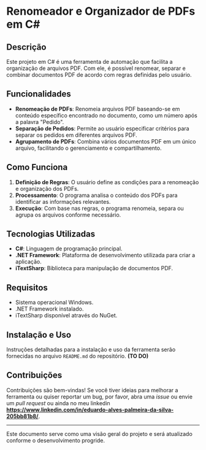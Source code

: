 # Renomeador e Organizador de PDFs em C#

## Descrição

Este projeto em C# é uma ferramenta de automação que facilita a organização de arquivos PDF. Com ele, é possível renomear, separar e combinar documentos PDF de acordo com regras definidas pelo usuário.

## Funcionalidades

- **Renomeação de PDFs**: Renomeia arquivos PDF baseando-se em conteúdo específico encontrado no documento, como um número após a palavra "Pedido".
- **Separação de Pedidos**: Permite ao usuário especificar critérios para separar os pedidos em diferentes arquivos PDF.
- **Agrupamento de PDFs**: Combina vários documentos PDF em um único arquivo, facilitando o gerenciamento e compartilhamento.

## Como Funciona

1. **Definição de Regras**: O usuário define as condições para a renomeação e organização dos PDFs.
2. **Processamento**: O programa analisa o conteúdo dos PDFs para identificar as informações relevantes.
3. **Execução**: Com base nas regras, o programa renomeia, separa ou agrupa os arquivos conforme necessário.

## Tecnologias Utilizadas

- **C#**: Linguagem de programação principal.
- **.NET Framework**: Plataforma de desenvolvimento utilizada para criar a aplicação.
- **iTextSharp**: Biblioteca para manipulação de documentos PDF.

## Requisitos

- Sistema operacional Windows.
- .NET Framework instalado.
- iTextSharp disponível através do NuGet.

## Instalação e Uso

Instruções detalhadas para a instalação e uso da ferramenta serão fornecidas no arquivo `README.md` do repositório. **(TO DO)**

## Contribuições

Contribuições são bem-vindas! Se você tiver ideias para melhorar a ferramenta ou quiser reportar um bug, por favor, abra uma _issue_ ou envie um _pull request_ ou ainda no meu linkedin **https://www.linkedin.com/in/eduardo-alves-palmeira-da-silva-205bb81b8/**.

---

Este documento serve como uma visão geral do projeto e será atualizado conforme o desenvolvimento progride.

